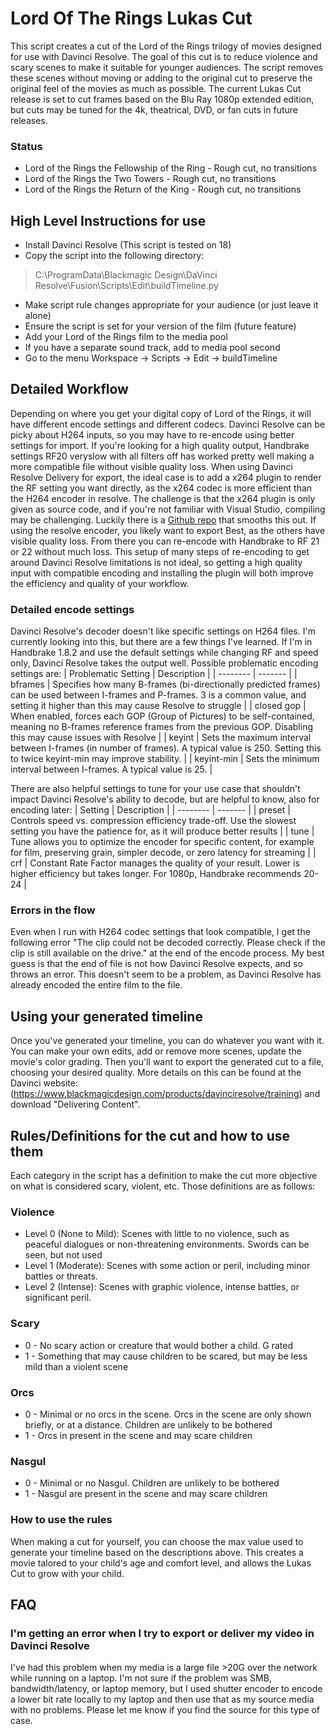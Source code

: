 # Lord Of The Rings Lukas Cut
This script creates a cut of the Lord of the Rings trilogy of movies designed for use with Davinci Resolve. The goal of this cut is to reduce violence and scary scenes to make it suitable for younger audiences. The script removes these scenes without moving or adding to the original cut to preserve the original feel of the movies as much as possible. The current Lukas Cut release is set to cut frames based on the Blu Ray 1080p extended edition, but cuts may be tuned for the 4k, theatrical, DVD, or fan cuts in future releases.
### Status
* Lord of the Rings the Fellowship of the Ring - Rough cut, no transitions
* Lord of the Rings the Two Towers - Rough cut, no transitions
* Lord of the Rings the Return of the King - Rough cut, no transitions
## High Level Instructions for use
* Install Davinci Resolve (This script is tested on 18)
* Copy the script into the following directory:
> C:\ProgramData\Blackmagic Design\DaVinci Resolve\Fusion\Scripts\Edit\buildTimeline.py 
* Make script rule changes appropriate for your audience (or just leave it alone)
* Ensure the script is set for your version of the film (future feature)
* Add your Lord of the Rings film to the media pool
* If you have a separate sound track, add to media pool second
* Go to the menu Workspace -> Scripts -> Edit -> buildTimeline
## Detailed Workflow
Depending on where you get your digital copy of Lord of the Rings, it will have different encode settings and different codecs. Davinci Resolve can be picky about H264 inputs, so you may have to re-encode using better settings for import. If you're looking for a high quality output, Handbrake settings RF20 veryslow with all filters off has worked pretty well making a more compatible file without visible quality loss. When using Davinci Resolve Delivery for export, the ideal case is to add a x264 plugin to render the RF setting you want directly, as the x264 codec is more efficient than the H264 encoder in resolve. The challenge is that the x264 plugin is only given as source code, and if you're not familiar with Visual Studio, compiling may be challenging. Luckily there is a [Github repo](https://github.com/gdaswani/x264_encoder) that smooths this out. If using the resolve encoder, you likely want to export Best, as the others have visible quality loss. From there you can re-encode with Handbrake to RF 21 or 22 without much loss. This setup of many steps of re-encoding to get around Davinci Resolve limitations is not ideal, so getting a high quality input with compatible encoding and installing the plugin will both improve the efficiency and quality of your workflow.
### Detailed encode settings
Davinci Resolve's decoder doesn't like specific settings on H264 files. I'm currently looking into this, but there are a few things I've learned. If I'm in Handbrake 1.8.2 and use the default settings while changing RF and speed only, Davinci Resolve takes the output well. Possible problematic encoding settings are:
| Problematic Setting    | Description |
| -------- | ------- |
| bframes  | Specifies how many B-frames (bi-directionally predicted frames) can be used between I-frames and P-frames. 3 is a common value, and setting it higher than this may cause Resolve to struggle    |
| closed gop | When enabled, forces each GOP (Group of Pictures) to be self-contained, meaning no B-frames reference frames from the previous GOP. Disabling this may cause issues with Resolve     |
| keyint    | Sets the maximum interval between I-frames (in number of frames). A typical value is 250. Setting this to twice keyint-min may improve stability.   |
| keyint-min    | Sets the minimum interval between I-frames. A typical value is 25.    |

There are also helpful settings to tune for your use case that shouldn't impact Davinci Resolve's ability to decode, but are helpful to know, also for encoding later:
| Setting    | Description |
| -------- | ------- |
| preset | Controls speed vs. compression efficiency trade-off. Use the slowest setting you have the patience for, as it will produce better results  |
| tune | Tune allows you to optimize the encoder for specific content, for example for film, preserving grain, simpler decode, or zero latency for streaming |
| crf | Constant Rate Factor manages the quality of your result. Lower is higher efficiency but takes longer. For 1080p, Handbrake recommends 20-24 |

### Errors in the flow
Even when I run with H264 codec settings that look compatible, I get the following error "The clip could not be decoded correctly. Please check if the clip is still available on the drive." at the end of the encode process. My best guess is that the end of file is not how Davinci Resolve expects, and so throws an error. This doesn't seem to be a problem, as Davinci Resolve has already encoded the entire film to the file.
## Using your generated timeline
Once you've generated your timeline, you can do whatever you want with it. You can make your own edits, add or remove more scenes, update the movie's color grading. Then you'll want to export the generated cut to a file, choosing your desired quality. More details on this can be found at the Davinci website:
(https://www.blackmagicdesign.com/products/davinciresolve/training) and download "Delivering Content".

## Rules/Definitions for the cut and how to use them
Each category in the script has a definition to make the cut more objective on what is considered scary, violent, etc. Those definitions are as follows:
### Violence
* Level 0 (None to Mild): Scenes with little to no violence, such as peaceful dialogues or non-threatening environments. Swords can be seen, but not used
* Level 1 (Moderate): Scenes with some action or peril, including minor battles or threats.
* Level 2 (Intense): Scenes with graphic violence, intense battles, or significant peril.
### Scary
* 0 - No scary action or creature that would bother a child. G rated
* 1 - Something that may cause children to be scared, but may be less mild than a violent scene
### Orcs
* 0 - Minimal or no orcs in the scene. Orcs in the scene are only shown briefly, or at a distance. Children are unlikely to be bothered
* 1 - Orcs in present in the scene and may scare children
### Nasgul
* 0 - Minimal or no Nasgul. Children are unlikely to be bothered
* 1 - Nasgul are present in the scene and may scare children
### How to use the rules
When making a cut for yourself, you can choose the max value used to generate your timeline based on the descriptions above. This creates a movie talored to your child's age and comfort level, and allows the Lukas Cut to grow with your child.

## FAQ
### I'm getting an error when I try to export or deliver my video in Davinci Resolve
I've had this problem when my media is a large file >20G over the network while running on a laptop. I'm not sure if the problem was SMB, bandwidth/latency, or laptop memory, but I used shutter encoder to encode a lower bit rate locally to my laptop and then use that as my source media with no problems. Please let me know if you find the source for this type of case.
